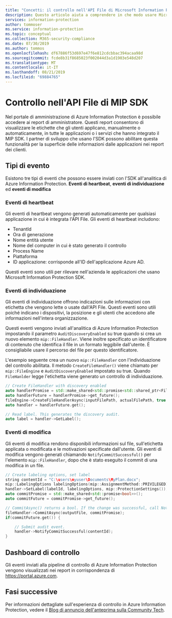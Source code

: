 ```yaml
---
title: "Concetti: il controllo nell'API File di Microsoft Information Protection SDK"
description: Questo articolo aiuta a comprendere in che modo usare Microsoft Information Protection SDK per inviare gli eventi di controllo dell'API File all'analitica di Azure Information Protection.
services: information-protection
author: tommoser
ms.service: information-protection
ms.topic: conceptual
ms.collection: M365-security-compliance
ms.date: 07/30/2019
ms.author: tommos
ms.openlocfilehash: df67886f53d697e47f6e812cdcbbac394acaa98d
ms.sourcegitcommit: fcde8b31f8685023f002044d3a1d1903e548d207
ms.translationtype: MT
ms.contentlocale: it-IT
ms.lasthandoff: 08/21/2019
ms.locfileid: "69884765"
---
```

# <a name="auditing-in-the-mip-sdk-file-api"></a>Controllo nell'API File di MIP SDK

Nel portale di amministrazione di Azure Information Protection è possibile accedere ai report di amministratore. Questi report consentono di visualizzare le etichette che gli utenti applicano, manualmente o automaticamente, in tutte le applicazioni o i servizi che hanno integrato il MIP SDK. I partner di sviluppo che usano l'SDK possono abilitare questa funzionalità per la superficie delle informazioni dalle applicazioni nei report dei clienti.

## <a name="event-types"></a>Tipi di evento

Esistono tre tipi di eventi che possono essere inviati con l'SDK all'analitica di Azure Information Protection. **Eventi di heartbeat**, **eventi di individuazione** ed **eventi di modifica**

### <a name="heartbeat-events"></a>Eventi di heartbeat

Gli eventi di heartbeat vengono generati automaticamente per qualsiasi applicazione in cui è integrata l'API File. Gli eventi di heartbeat includono:

* TenantId
* Ora di generazione
* Nome entità utente
* Nome del computer in cui è stato generato il controllo
* Process Name
* Piattaforma
* ID applicazione: corrisponde all'ID dell'applicazione Azure AD.

Questi eventi sono utili per rilevare nell'azienda le applicazioni che usano Microsoft Information Protection SDK.

### <a name="discovery-events"></a>Eventi di individuazione

Gli eventi di individuazione offrono indicazioni sulle informazioni con etichetta che vengono lette o usate dall'API File. Questi eventi sono utili poiché indicano i dispositivi, la posizione e gli utenti che accedono alle informazioni nell'intera organizzazione.

Questi eventi vengono inviati all'analitica di Azure Information Protection impostando il parametro `AuditDiscoveryEnabled` su true quando si crea un nuovo elemento `mip::FileHandler`. Viene inoltre specificato un identificatore di contenuto che identifica il file in un formato leggibile dall'utente. È consigliabile usare il percorso del file per questo identificatore.

L'esempio seguente crea un nuovo `mip::FileHandler` con l'individuazione del controllo abilitata. Il metodo `CreateFileHandler()` viene chiamato per `mip::FileEngine` e `AuditDiscoveryEnabled` impostato su true. Quando `FileHanlder` legge l'etichetta viene generato un controllo di individuazione.

```cpp
// Create FileHandler with discovery enabled
auto handlerPromise = std::make_shared<std::promise<std::shared_ptr<FileHandler>>>();
auto handlerFuture = handlerPromise->get_future();
fileEngine->CreateFileHandlerAsync(inputFilePath, actualFilePath, true /*AuditDiscoveryEnabled*/, make_shared<FileHandlerObserver>(), createFileHandlerPromise);
auto handler = handlerFuture.get();

// Read label. This generates the discovery audit.
auto label = handler->GetLabel();
```

### <a name="change-events"></a>Eventi di modifica

Gli eventi di modifica rendono disponibili informazioni sul file, sull'etichetta applicata o modificata e le motivazioni specificate dall'utente. Gli eventi di modifica vengono generati chiamando `NotifyCommitSuccessful()` per l'elemento `mip::FileHandler`, dopo che è stato eseguito il commit di una modifica in un file.

```cpp
// Create labeling options, set label
string contentId = "C:\users\myuser\Documents\MyPlan.docx";
mip::LabelingOptions labelingOptions(mip::AssignmentMethod::PRIVILEGED);
handler->SetLabel(labelId, labelingOptions, mip::ProtectionSettings());
auto commitPromise = std::make_shared<std::promise<bool>>();
auto commitFuture = commitPromise->get_future();

// CommitAsync() returns a bool. If the change was successful, call NotifyCommitSuccessful().
fileHandler->CommitAsync(outputFile, commitPromise);
if(commitFuture.get()) {

    // Submit audit event.
    handler->NotifyCommitSuccessful(contentId);
}
```

## <a name="audit-dashboard"></a>Dashboard di controllo

Gli eventi inviati alla pipeline di controllo di Azure Information Protection vengono visualizzati nei report in corrispondenza di https://portal.azure.com. 

## <a name="next-steps"></a>Fasi successive

Per informazioni dettagliate sull'esperienza di controllo in Azure Information Protection, vedere il [Blog di annuncio dell'anteprima sulla Community Tech](https://techcommunity.microsoft.com/t5/Azure-Information-Protection/Data-discovery-reporting-and-analytics-for-all-your-data-with/ba-p/253854).
